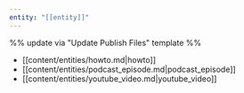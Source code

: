 ```yaml
---
entity: "[[entity]]"
---
```

%% update via "Update Publish Files" template %% 
 
- [[content/entities/howto.md|howto]]
- [[content/entities/podcast_episode.md|podcast_episode]]
- [[content/entities/youtube_video.md|youtube_video]]
